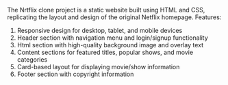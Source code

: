 The Nrtflix clone project is a static website built using HTML and CSS, replicating the layout and design of the original Netflix homepage.
Features:
1. Responsive design for desktop, tablet, and mobile devices
2. Header section with navigation menu and login/signup functionality
3. Html section with high-quality background image and overlay text
4. Content sections for featured titles, popular shows, and movie categories
5. Card-based layout for displaying movie/show information
6. Footer section with copyright information
